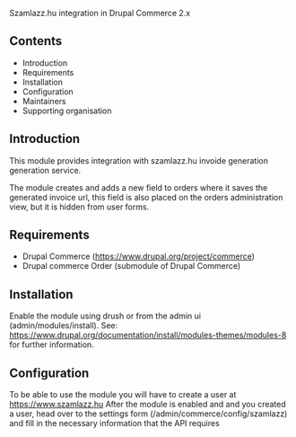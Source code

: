 Szamlazz.hu integration in Drupal Commerce 2.x

## Contents

 * Introduction
 * Requirements
 * Installation
 * Configuration
 * Maintainers
 * Supporting organisation

## Introduction
	
This module provides integration with szamlazz.hu invoide generation generation service.

The module creates and adds a new field to orders where it saves the generated invoice url, this field is also placed on the orders administration view, but it is hidden from user forms.

## Requirements
	
* Drupal Commerce (https://www.drupal.org/project/commerce)
* Drupal commerce Order (submodule of Drupal Commerce)

## Installation

Enable the module using drush or from the admin ui (admin/modules/install).
See: https://www.drupal.org/documentation/install/modules-themes/modules-8 for further information.


## Configuration

To be able to use the module you will have to create a user at https://www.szamlazz.hu
After the module is enabled and and you created a user, head over to the settings form (/admin/commerce/config/szamlazz) and fill in the necessary information that the API requires

